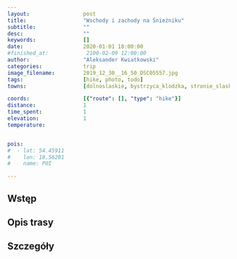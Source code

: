 ```yaml
---
layout:                 post
title:                  "Wschody i zachody na Śnieżniku"
subtitle:               ""
desc:                   ""
keywords:               []
date:                   2020-01-01 18:00:00
#finished_at:            2100-02-09 12:00:00
author:                 "Aleksander Kwiatkowski"
categories:             trip
image_filename:         2019_12_30__16_50_DSC05557.jpg
tags:                   [hike, photo, todo]
towns:                  [dolnoslaskie, bystrzyca_klodzka, stronie_slaskie]

coords:                 [{"route": [], "type": "hike"}]
distance:               1
time_spent:             1
elevation:              1
temperature:            


pois:
#  - lat: 54.45911
#    lon: 18.56281
#    name: POI

---
```



## Wstęp

## Opis trasy

## Szczegóły
